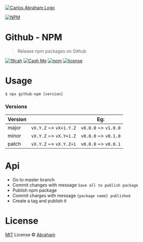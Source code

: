 [![Carlos Abraham Logo](https://avatars3.githubusercontent.com/u/21347264?s=50&v=4)](https://19cah.com)

[![NPM](https://nodei.co/npm/github-npm.png?compact=true)](https://nodei.co/npm/github-npm/)

# Github - NPM

> Release npm packages on Github

[![19cah](https://19cah.com/badge.svg)](https://github.com/19cah)
[![Cash Me][cash-me]](https://cash.me/$19cah)
[![npm](https://img.shields.io/npm/v/github-npm.svg)](https://www.npmjs.com/package/github-npm)
[![license](https://img.shields.io/github/license/19cah/github-npm.svg)](https://github.com/19cah/github-npm/blob/master/LICENSE)

# Usage

```
$ npx github-npm [version]
```

### Versions

| Version |                        | Eg:                  |
| ------- | ---------------------- | -------------------- |
| major   | `vX.Y.Z` ~> `vX+1.Y.Z` | `v0.0.0` ~> `v1.0.0` |
| minor   | `vX.Y.Z` ~> `vX.Y+1.Z` | `v0.0.0` ~> `v0.1.0` |
| patch   | `vX.Y.Z` ~> `vX.Y.Z+1` | `v0.0.0` ~> `v0.0.1` |

# Api

- Go to master branch
- Commit changes with message  `Save all to publish package`
- Publish npm package
- Commit charges with message `{package name} published`
- Create a tag and publish it

# License

[MIT](https://github.com/19cah/github-npm/blob/master/LICENSE) License © [Abraham](https://github.com/19cah)


[cash-me]: https://cdn.abraham.gq/badges/cash-me.svg
